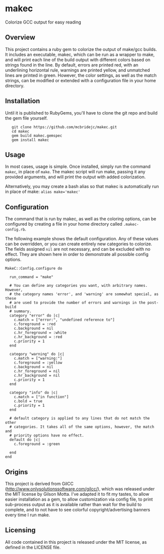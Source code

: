 makec
=====

Colorize GCC output for easy reading

## Overview

This project contains a ruby gem to colorize the output of make/gcc builds. It 
includes an executable, makec, which can be run as a wrapper to make, and will
print each line of the build output with different colors based on strings 
found in the line. By default, errors are printed red, with an underlining
horizontal rule, warnings are printed yellow, and unmatched lines are printed
in green. However, the color settings, as well as the match strings, can be
modified or extended with a configuration file in your home directory. 

## Installation

Until it is published to RubyGems, you'll have to clone the git repo and 
build the gem file yourself. 

```
   git clone https://github.com/mcbridejc/makec.git
   cd makec
   gem build makec.gemspec
   gem install makec
```

## Usage

In most cases, usage is simple. Once installed, simply run the
command `makec`, in place of `make`. The makec script will run make, passing it
any provided arguments, and will print the output with added colorization. 

Alternatively, you may create a bash alias so that makec is automatically
run in place of make: `alias make='makec'`

## Configuration

The command that is run by makec, as well as the coloring options, can be
configured by creating a file in your home directory called `.makec-config.rb`.

The following example shows the default configuration. Any of these values 
can be overridden, or you can create entirely new categories to colorize. 
The fields assigned `nil` are not necessary, and can be excluded with no 
effect. They are shown here in order to demonstrate all possible config
options. 

```
MakeC::Config.configure do 
  
  run_command = "make"
  
  # You can define any categories you want, with arbitrary names. However, 
  # the category names 'error', and 'warning' are somewhat special, as these
  # are used to provide the number of errors and warnings in the post-build 
  # summary. 
  category "error" do |c|
    c.match = ["error:", "undefined reference to"]
    c.foreground = :red
    c.background = nil
    c.hr_foreground = :white
    c.hr_background = :red
    c.priority = 1
  end
  
  category "warning" do |c|
    c.match = ["warning:"]
    c.foreground = :yellow
    c.background = nil
    c.hr_foreground = nil
    c.hr_background = nil
    c.priority = 1
  end
  
  category "info" do |c|
    c.match = ["in function"]
    c.bold = true
    c.priority = 1
  end

  # default category is applied to any lines that do not match the other
  # categories. It takes all of the same options, however, the match and 
  # priority options have no effect. 
  default do |c|
    c.foreground = :green

  end
end
```

## Origins 

This project is derived from GilCC (http://www.onlysolutionssoftware.com/gilcc/),
which was released under the MIT license by Gilson Motta. 
I've adapted it to fit my tastes, to allow easier installation as a gem, to
allow customization via config file, to print sub-process output as it is 
available rather than wait for the build to complete, and to not have to see 
colorful copyright/advertising banners every time I run make.
 
## Licensing

All code contained in this project is released under the MIT license, as 
defined in the LICENSE file. 
